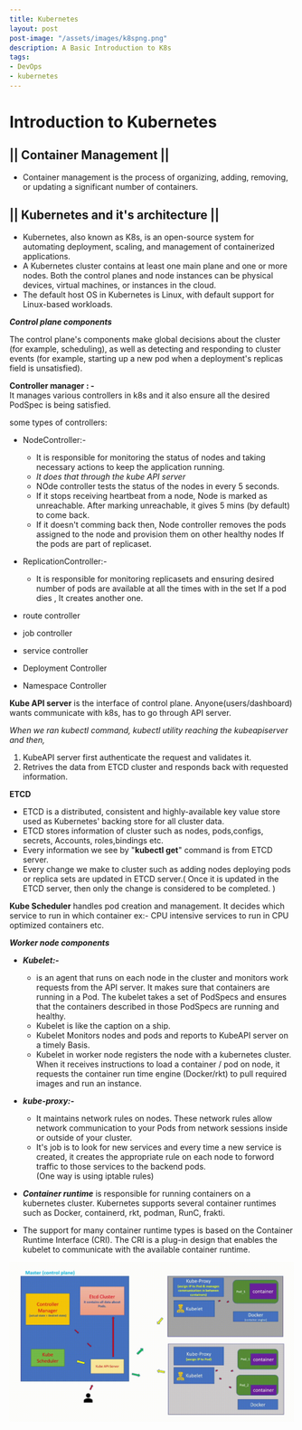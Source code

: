 ```yaml
---
title: Kubernetes
layout: post
post-image: "/assets/images/k8spng.png"
description: A Basic Introduction to K8s
tags:
- DevOps
- kubernetes
---
```


# Introduction to Kubernetes

## || Container Management ||
* Container management is the process of organizing, adding, removing, or updating a significant number of containers.
## || Kubernetes and  it's architecture ||
* Kubernetes, also known as K8s, is an open-source system for automating deployment, scaling, and management of containerized applications.
* A Kubernetes cluster contains at least one main plane and one or more nodes. Both the control planes and node instances can be physical devices, virtual machines, or instances in the cloud.
* The default host OS in Kubernetes is Linux, with default support for Linux-based workloads.

***Control plane components***

The control plane's components make global decisions about the cluster (for example, scheduling), as well as detecting and responding to cluster events (for example, starting up a new pod when a deployment's replicas field is unsatisfied).

**Controller manager : -** \
It manages various controllers in k8s and it also ensure all the desired PodSpec is being satisfied.


some types of controllers:
* NodeController:- 
  - It is responsible for monitoring the status of 
    nodes and taking necessary actions to keep the application running.
  - *It does that through the kube API server*
  - NOde controller tests the status of the nodes 
    in every 5 seconds.
  - If it stops receiving heartbeat from a node,   Node is marked as unreachable. After marking 
   unreachable, it gives 5 mins (by default) to come back.
   - If it doesn't comming back then, Node controller removes the pods assigned to the node and provision them on other healthy nodes If the pods are part of replicaset.

* ReplicationController:-
    - It is responsible for monitoring replicasets and ensuring desired number of pods are  available at all the times with in the set
If a pod dies , It creates another one.
* route controller
* job controller
* service controller
* Deployment Controller
* Namespace Controller

**Kube API server** is the interface of control plane. Anyone(users/dashboard) wants communicate with k8s, has to go through API server.

*When we ran kubectl command, kubectl utility  reaching the kubeapiserver and then,*
 1. KubeAPI server first authenticate the request and validates it.
 2. Retrives the data from ETCD cluster and responds back with requested information.

**ETCD** 
  - ETCD is a distributed, consistent and highly-available key value store used as Kubernetes' backing store for all cluster data.
  - ETCD stores information of cluster such as nodes, pods,configs, secrets, Accounts, roles,bindings etc.
  - Every information we see by "**kubectl get**" command is from ETCD server.
  - Every change we make to cluster such as adding nodes deploying pods or replica sets are updated in ETCD server.( Once it is updated in the ETCD server, then only the change is considered to be completed. )

**Kube Scheduler** handles pod creation and management. It decides which service to run in which container ex:- CPU intensive services to run in CPU optimized containers etc.

***Worker node components***

* ***Kubelet:-*** 
    - is an agent that runs on each node in the cluster and monitors work requests from the API server. It makes sure that containers are running in a Pod. The kubelet takes a set of PodSpecs and ensures that the containers described in those PodSpecs are running and healthy.
     - Kubelet is like the caption on a ship.
     - Kubelet Monitors nodes and pods and reports to KubeAPI server on a timely Basis.
     - Kubelet in worker node registers the node with a kubernetes cluster. When it receives instructions to load a container / pod on node, it requests the container run time engine (Docker/rkt) to pull required images and run an instance.

* ***kube-proxy:-*** 
    - It maintains network rules on nodes. These network rules allow network communication to your Pods from network sessions inside or outside of your cluster.
    - It's job is to look for new services and every time a new service is created, it creates the appropriate rule on each node to forword traffic to those services to the backend pods.\
     (One way is using iptable rules)

* ***Container runtime*** is responsible for running containers on a kubernetes cluster. Kubernetes supports several container runtimes such as Docker, containerd, rkt, podman, RunC, frakti.
* The support for many container runtime types is based on the Container Runtime Interface (CRI). The CRI is a plug-in design that enables the kubelet to communicate with the available container runtime.

![Architecture overview](/assets/images/K8s_Animation.gif)
